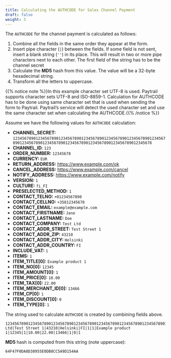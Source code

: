 ```yaml
---
title: Calculating the AUTHCODE for Sales Channel Payment
draft: false
weight: 3
---
```


The `AUTHCODE` for the channel payment is calculated as follows:

1. Combine all the fields in the same order they appear at the form.
2. Insert pipe character (`|`) between the fields. If some field is not sent, insert a blank string (`''`) in its place. This will result in two or more pipe characters next to each other. The first field of the string has to be the channel secret
3. Calculate the **MD5** hash from this value. The value will be a 32-byte hexadecimal string.
4. Transform all the letters to uppercase.

{{% notice note %}}In this example character set UTF-8 is used. Paytrail supports character sets UTF-8 and ISO-8859-1. Calculation for AUTHCODE has to be done using same character set that is used when sending the form to Paytrail. Paytrail’s service will detect the used character set and use the same character set when calculating the AUTHCODE.{{% /notice %}}

Assume we have the following values for `AUTHCODE` calculation:

* **CHANNEL_SECRET:** `12345678901234567890123456789012345678901234567890123456789012345678901234567890123456789012345678901234567890123456789012345678`
* **CHANNEL_ID**: `123`
* **ORDER_NUMBER:** `12345678`
* **CURRENCY:** `EUR`
* **RETURN_ADDRESS:** <https://www.example.com/ok>
* **CANCEL_ADDRESS:** <https://www.example.com/cancel>
* **NOTIFY_ADDRESS:** <https://www.example.com/notify>
* **VERSION:** `1`
* **CULTURE:** `fi_FI`
* **PRESELECTED_METHOD:** `1`
* **CONTACT_TELNO:** `+01234567890`
* **CONTACT_CELLNO:** `+35812345678`
* **CONTACT_EMAIL:** `example@example.com`
* **CONTACT_FIRSTNAME:** `Jane`
* **CONTACT_LASTNAME:** `Doe`
* **CONTACT_COMPANY:** `Test Ltd`
* **CONTACT_ADDR_STREET:** `Test Street 1`
* **CONTACT_ADDR_ZIP:** `43210`
* **CONTACT_ADDR_CITY:** `Helsinki`
* **CONTACT_ADDR_COUNTRY:** `FI`
* **INCLUDE_VAT:** `1`
* **ITEMS:** `1`
* **ITEM_TITLE[0]:** `Example product 1`
* **ITEM_NO[0]:** `12345`
* **ITEM_AMOUNT[0]:** `1`
* **ITEM_PRICE[0]:** `10.00`
* **ITEM_TAX[0]:** `22.00`
* **ITEM_MERCHANT_ID[0]:** `13466`
* **ITEM_CP[0]:** `1`
* **ITEM_DISCOUNT[0]:** `0`
* **ITEM_TYPE[0]:** `1`

The string used to calculate `AUTHCODE` is created by combining fields above.

```plain
12345678901234567890123456789012345678901234567890123456789012345678901234567890123456789012345678901234567890123456789012345678|123|12345678|EUR|https://www.example.com/ok|https://www.example.com/cancel|https://www.example.com/notify|1|fi_FI|1|+01234567890|+35812345678|example@example.com|Jane|Doe|Test Ltd|Test Street 1|43210|Helsinki|FI|1|1|Example product 1|12345|1|10.00|22.00|13466|1|0|1
```

**MD5** hash is computed from this string (note uppercase):

```plain
64F47F0DA8D38955E0DB8CC5A9D154AA
```

